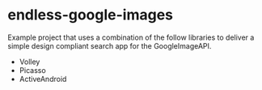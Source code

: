 endless-google-images
=====================

Example project that uses a combination of the follow libraries to
deliver a simple design compliant search app for the
GoogleImageAPI.

  - Volley
  - Picasso
  - ActiveAndroid

